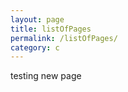 ```yaml
---
layout: page
title: listOfPages
permalink: /listOfPages/
category: c
---
```


<!-- {% paginate site.categories['c'] by 10 %}
  {% for post in paginate.posts %}
    <h2><a href="{{ post.url | absolute_url }}">{{ post.title }}</a></h2>
    <p>{{ post.excerpt }}</p>
  {% endfor %}
  {{ paginate | default_pagination }}
{% endpaginate %} -->

testing new page
